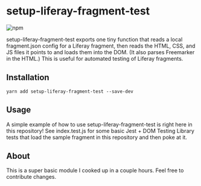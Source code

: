 # setup-liferay-fragment-test

![npm](https://img.shields.io/npm/v/setup-liferay-fragment-test)

setup-liferay-fragment-test exports one tiny function that reads a local fragment.json config for a Liferay fragment, then reads the HTML, CSS, and JS files it points to and loads them into the DOM. (It also parses Freemarker in the HTML.) This is useful for automated testing of Liferay fragments.

## Installation
```
yarn add setup-liferay-fragment-test --save-dev
```

## Usage
A simple example of how to use setup-liferay-fragment-test is right here in this repository! See index.test.js for some basic Jest + DOM Testing Library tests that load the sample fragment in this repository and then poke at it.

## About
This is a super basic module I cooked up in a couple hours. Feel free to contribute changes.
